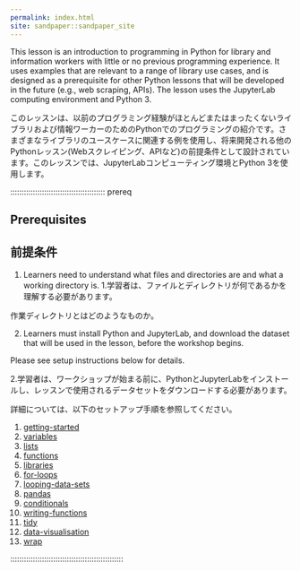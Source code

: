 ```yaml
---
permalink: index.html
site: sandpaper::sandpaper_site
---
```


This lesson is an introduction to programming in Python for library and information workers with little or no previous programming experience. It uses examples that are relevant to a range of library use cases, and is designed as a prerequisite for other Python lessons that will be developed in the future (e.g., web scraping, APIs). The lesson uses the JupyterLab computing environment and Python 3.

このレッスンは、以前のプログラミング経験がほとんどまたはまったくないライブラリおよび情報ワーカーのためのPythonでのプログラミングの紹介です。さまざまなライブラリのユースケースに関連する例を使用し、将来開発される他のPythonレッスン(Webスクレイピング、APIなど)の前提条件として設計されています。このレッスンでは、JupyterLabコンピューティング環境とPython 3を使用します。

::::::::::::::::::::::::::::::::::::::::::  prereq

## Prerequisites
## 前提条件

1. Learners need to understand what files and directories are and
  what a working directory is.
1.学習者は、ファイルとディレクトリが何であるかを理解する必要があります。

作業ディレクトリとはどのようなものか。

2. Learners must install Python and JupyterLab, and download the dataset that will be used in the lesson, before the workshop begins.
  
  Please see setup instructions below for details.

  2.学習者は、ワークショップが始まる前に、PythonとJupyterLabをインストールし、レッスンで使用されるデータセットをダウンロードする必要があります。

詳細については、以下のセットアップ手順を参照してください。
  
1.  [getting-started](https://github.com/Matsunotakanori/lc-python-intro/blob/main/episodes/getting-started.md)
2.  [variables](https://github.com/Matsunotakanori/lc-python-intro/blob/main/episodes/variables.md)
3.  [lists](https://github.com/Matsunotakanori/lc-python-intro/blob/main/episodes/lists.md)
4.  [functions](https://github.com/Matsunotakanori/lc-python-intro/blob/main/episodes/functions.md)
5.  [libraries](https://github.com/Matsunotakanori/lc-python-intro/blob/main/episodes/libraries.md)
6.  [for-loops](https://github.com/Matsunotakanori/lc-python-intro/blob/main/episodes/for-loops.md)
7.  [looping-data-sets](https://github.com/Matsunotakanori/lc-python-intro/blob/main/episodes/looping-data-sets.md)
8.  [pandas](https://github.com/Matsunotakanori/lc-python-intro/blob/main/episodes/pandas.md)
9.  [conditionals](https://github.com/Matsunotakanori/lc-python-intro/blob/main/episodes/conditionals.md)
10.  [writing-functions](https://github.com/Matsunotakanori/lc-python-intro/blob/main/episodes/writing-functions.md)
11.  [tidy](https://github.com/Matsunotakanori/lc-python-intro/blob/main/episodes/tidy.md)
12.  [data-visualisation](https://github.com/Matsunotakanori/lc-python-intro/blob/main/episodes/data-visualisation.md)
13.  [wrap](https://github.com/Matsunotakanori/lc-python-intro/blob/main/episodes/wrap.md)

::::::::::::::::::::::::::::::::::::::::::::::::::



